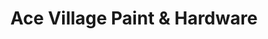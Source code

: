 ---
title: "Ace Village Paint & Hardware"
url: /milwaukee/ace-village-paint-and-hardware/
shop: doityourself
---